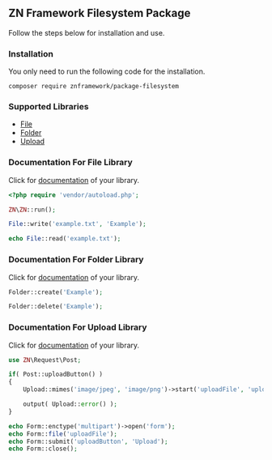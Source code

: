 <h2>ZN Framework Filesystem Package</h2>
<p>
Follow the steps below for installation and use.
</p>

<h3>Installation</h3>
<p>
You only need to run the following code for the installation.
</p>

```
composer require znframework/package-filesystem
```

<h3>Supported Libraries</h3>
<ul>
    <li><a href="#file">File</a></li>
    <li><a href="#folder">Folder</a></li>
    <li><a href="#upload">Upload</a></li>
</ul>

<h3>Documentation For File Library</h3>
<p id="file">
Click for <a href="https://docs.znframework.com/dosya-sistemi/dosya-kutuphanesi">documentation</a> of your library.
</p>

```php
<?php require 'vendor/autoload.php';

ZN\ZN::run();

File::write('example.txt', 'Example');

echo File::read('example.txt');
```

<h3>Documentation For Folder Library</h3>
<p id="folder">
Click for <a href="https://docs.znframework.com/dosya-sistemi/dizin-kutuphanesi">documentation</a> of your library.
</p>

```php
Folder::create('Example');

Folder::delete('Example');
```

<h3>Documentation For Upload Library</h3>
<p id="upload">
Click for <a href="https://docs.znframework.com/dosya-sistemi/yukleme-kutuphanesi">documentation</a> of your library.
</p>

```php
use ZN\Request\Post;

if( Post::uploadButton() )
{
    Upload::mimes('image/jpeg', 'image/png')->start('uploadFile', 'upload');

    output( Upload::error() );
}

echo Form::enctype('multipart')->open('form');
echo Form::file('uploadFile');
echo Form::submit('uploadButton', 'Upload');
echo Form::close();
```
